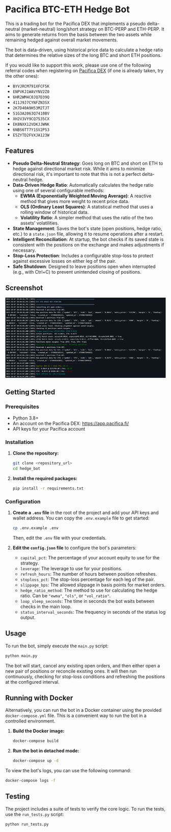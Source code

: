 # Pacifica BTC-ETH Hedge Bot

This is a trading bot for the Pacifica DEX that implements a pseudo delta-neutral (market-neutral) long/short strategy on BTC-PERP and ETH-PERP. It aims to generate returns from the basis between the two assets while remaining hedged against overall market movements.

The bot is data-driven, using historical price data to calculate a hedge ratio that determines the relative sizes of the long BTC and short ETH positions.

If you would like to support this work, please use one of the following referral codes when registering on [Pacifica DEX](https://app.pacifica.fi/) (if one is already taken, try the other ones):

- `BYVJRCM791XFCF5K`
- `ENPVKJ1WAVYNV2Z0`
- `6HR2WM4C0JQ7D39Q`
- `411J9J7CYNFZN3SX`
- `2K7D40A9H53M2TJT`
- `S1G3A2063Q7410BV`
- `XH2V3VY9CQ7535CX`
- `EK8NXX12VDKJJWNK`
- `6NBS6TT7Y1SV2P53`
- `E5ZYTD2FVXJA123W`

## Features

- **Pseudo Delta-Neutral Strategy**: Goes long on BTC and short on ETH to hedge against directional market risk. While it aims to minimize directional risk, it's important to note that this is not a perfect delta-neutral hedge.
- **Data-Driven Hedge Ratio**: Automatically calculates the hedge ratio using one of several configurable methods:
    - **EWMA (Exponentially Weighted Moving Average)**: A reactive method that gives more weight to recent price data.
    - **OLS (Ordinary Least Squares)**: A statistical method that uses a rolling window of historical data.
    - **Volatility Ratio**: A simpler method that uses the ratio of the two assets' volatilities.
- **State Management**: Saves the bot's state (open positions, hedge ratio, etc.) to a `state.json` file, allowing it to resume operations after a restart.
- **Intelligent Reconciliation**: At startup, the bot checks if its saved state is consistent with the positions on the exchange and makes adjustments if necessary.
- **Stop-Loss Protection**: Includes a configurable stop-loss to protect against excessive losses on either leg of the pair.
- **Safe Shutdown**: Designed to leave positions open when interrupted (e.g., with Ctrl+C) to prevent unintended closing of positions.

## Screenshot

![Bot in action](screen.png)

## Getting Started

### Prerequisites

- Python 3.8+
- An account on the Pacifica DEX: https://app.pacifica.fi/
- API keys for your Pacifica account

### Installation

1.  **Clone the repository:**
    ```bash
    git clone <repository_url>
    cd hedge_bot
    ```

2.  **Install the required packages:**
    ```bash
    pip install -r requirements.txt
    ```

### Configuration

1.  **Create a `.env` file** in the root of the project and add your API keys and wallet address. You can copy the `.env.example` file to get started:
    ```bash
    cp .env.example .env
    ```
    Then, edit the `.env` file with your credentials.

2.  **Edit the `config.json` file** to configure the bot's parameters:
    - `capital_pct`: The percentage of your account equity to use for the strategy.
    - `leverage`: The leverage to use for your positions.
    - `refresh_hours`: The number of hours between position refreshes.
    - `stoploss_pct`: The stop-loss percentage for each leg of the pair.
    - `slippage_bps`: The allowed slippage in basis points for market orders.
    - `hedge_ratio_method`: The method to use for calculating the hedge ratio. Can be `"ewma"`, `"ols"`, or `"vol_ratio"`.
    - `loop_sleep_seconds`: The time in seconds the bot waits between checks in the main loop.
    - `status_interval_seconds`: The frequency in seconds of the status log output.

## Usage

To run the bot, simply execute the `main.py` script:

```bash
python main.py
```

The bot will start, cancel any existing open orders, and then either open a new pair of positions or reconcile existing ones. It will then run continuously, checking for stop-loss conditions and refreshing the positions at the configured interval.

## Running with Docker

Alternatively, you can run the bot in a Docker container using the provided `docker-compose.yml` file. This is a convenient way to run the bot in a controlled environment.

1.  **Build the Docker image:**
    ```bash
    docker-compose build
    ```

2.  **Run the bot in detached mode:**
    ```bash
    docker-compose up -d
    ```

To view the bot's logs, you can use the following command:
```bash
docker-compose logs -f
```

## Testing

The project includes a suite of tests to verify the core logic. To run the tests, use the `run_tests.py` script:

```bash
python run_tests.py
```
